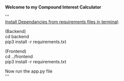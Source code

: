 **Welcome to my Compound Interest Calculator**

'''  
<ins>Install Dependancies from requirements files in terminal</ins>:

(Backend)  
cd backend  
pip3 install -r requirements.txt  
  
(Frontend)  
cd ../frontend  
pip3 install -r requirements.txt  
  
Now run the app.py file  
'''
